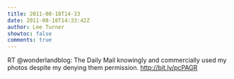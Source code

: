 ```yaml
---
title: 2011-08-18T14-33
date: 2011-08-18T14:33:42Z
author: Lee Turner
showtoc: false
comments: true
---
```


RT @wonderlandblog: The Daily Mail knowingly and commercially used my photos despite my denying them permission. http://bit.ly/pcPAGR

